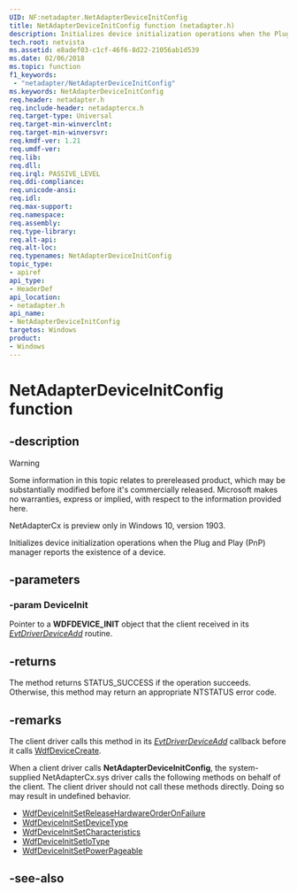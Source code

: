 ```yaml
---
UID: NF:netadapter.NetAdapterDeviceInitConfig
title: NetAdapterDeviceInitConfig function (netadapter.h)
description: Initializes device initialization operations when the Plug and Play (PnP) manager reports the existence of a device.
tech.root: netvista
ms.assetid: e8adef03-c1cf-46f6-8d22-21056ab1d539
ms.date: 02/06/2018
ms.topic: function
f1_keywords:
 - "netadapter/NetAdapterDeviceInitConfig"
ms.keywords: NetAdapterDeviceInitConfig
req.header: netadapter.h
req.include-header: netadaptercx.h
req.target-type: Universal
req.target-min-winverclnt:
req.target-min-winversvr:
req.kmdf-ver: 1.21
req.umdf-ver:
req.lib:
req.dll:
req.irql: PASSIVE_LEVEL
req.ddi-compliance:
req.unicode-ansi:
req.idl:
req.max-support:
req.namespace:
req.assembly:
req.type-library: 
req.alt-api:
req.alt-loc:
req.typenames: NetAdapterDeviceInitConfig
topic_type: 
- apiref
api_type: 
- HeaderDef
api_location:
- netadapter.h
api_name: 
- NetAdapterDeviceInitConfig
targetos: Windows
product:
- Windows
---
```


# NetAdapterDeviceInitConfig function


## -description

> [!WARNING]
> Some information in this topic relates to prereleased product, which may be substantially modified before it's commercially released. Microsoft makes no warranties, express or implied, with respect to the information provided here.
>
> NetAdapterCx is preview only in Windows 10, version 1903.

Initializes device initialization operations when the Plug and Play (PnP) manager reports the existence of a device.

## -parameters

### -param DeviceInit
Pointer to a **WDFDEVICE_INIT** object that the client received in its *[EvtDriverDeviceAdd](../wdfdriver/nc-wdfdriver-evt_wdf_driver_device_add.md)* routine.

## -returns
The method returns STATUS_SUCCESS if the operation succeeds. Otherwise, this method may return an appropriate NTSTATUS error code.

## -remarks
The client driver calls this method in its *[EvtDriverDeviceAdd](../wdfdriver/nc-wdfdriver-evt_wdf_driver_device_add.md)* callback before it calls [WdfDeviceCreate](../wdfdevice/nf-wdfdevice-wdfdevicecreate.md).

When a client driver calls **NetAdapterDeviceInitConfig**, the system-supplied NetAdapterCx.sys driver calls the following methods on behalf of the client. The client driver should not call these methods directly. Doing so may result in undefined behavior.

- [WdfDeviceInitSetReleaseHardwareOrderOnFailure](../wdfdevice/nf-wdfdevice-wdfdeviceinitsetreleasehardwareorderonfailure.md)
- [WdfDeviceInitSetDeviceType](../wdfdevice/nf-wdfdevice-wdfdeviceinitsetdevicetype.md)
- [WdfDeviceInitSetCharacteristics](../wdfdevice/nf-wdfdevice-wdfdeviceinitsetcharacteristics.md)
- [WdfDeviceInitSetIoType](../wdfdevice/nf-wdfdevice-wdfdeviceinitsetiotype.md)
- [WdfDeviceInitSetPowerPageable](../wdfdevice/nf-wdfdevice-wdfdeviceinitsetpowerpageable.md)



## -see-also
